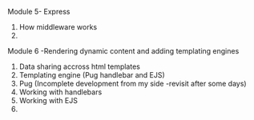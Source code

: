 Module 5- Express

1. How middleware works
2. 


Module 6 -Rendering dynamic content and adding templating engines

1. Data sharing accross html templates
2. Templating engine (Pug handlebar and EJS)
3. Pug (Incomplete development from my side   -revisit after some days)
4. Working with handlebars
5. Working with EJS
6. 